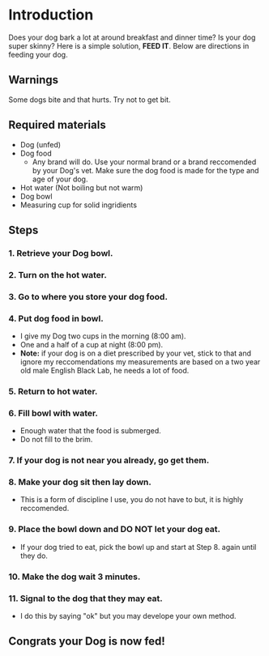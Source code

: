 # Introduction
Does your dog bark a lot at around breakfast and dinner time? Is your dog super skinny? Here is a simple solution, **FEED IT**. 
Below are directions in feeding your dog. 

## Warnings
Some dogs bite and that hurts. Try not to get bit.

## Required materials
* Dog (unfed)
* Dog food 
  - Any brand will do. Use your normal brand or a brand reccomended by your Dog's vet. Make sure the dog food is made for the type and age of your dog.
* Hot water (Not boiling but not warm)
* Dog bowl
* Measuring cup for solid ingridients

## Steps
### 1. Retrieve your Dog bowl.
### 2. Turn on the hot water.
### 3. Go to where you store your dog food.
### 4. Put dog food in bowl.
  * I give my Dog two cups in the morning (8:00 am).
  * One and a half of a cup at night (8:00 pm).
  * **Note:** if your dog is on a diet prescribed by your vet, stick to that and ignore my reccomendations 
  my measurements are based on a two year old male English Black Lab, he needs a lot of food.
### 5. Return to hot water.
### 6. Fill bowl with water.
  * Enough water that the food is submerged.
  * Do not fill to the brim.
### 7. If your dog is not near you already, go get them.
### 8. Make your dog sit then lay down.
  * This is a form of discipline I use, you do not have to but, it is highly reccomended.
### 9. Place the bowl down and **DO NOT** let your dog eat.
  * If your dog tried to eat, pick the bowl up and start at Step 8. again until they do.
### 10. Make the dog wait 3 minutes.
### 11. Signal to the dog that they may eat.
  * I do this by saying "ok" but you may develope your own method.

## Congrats your Dog is now fed!
